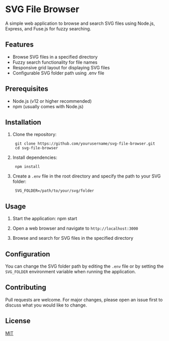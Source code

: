 # SVG File Browser

A simple web application to browse and search SVG files using Node.js, Express, and Fuse.js for fuzzy searching.

## Features

- Browse SVG files in a specified directory
- Fuzzy search functionality for file names
- Responsive grid layout for displaying SVG files
- Configurable SVG folder path using .env file

## Prerequisites

- Node.js (v12 or higher recommended)
- npm (usually comes with Node.js)

## Installation

1. Clone the repository:

        git clone https://github.com/yourusername/svg-file-browser.git
        cd svg-file-browser

2. Install dependencies:

        npm install
3. Create a `.env` file in the root directory and specify the path to your SVG folder:

        SVG_FOLDER=/path/to/your/svg/folder

## Usage

1. Start the application:
    npm start

2. Open a web browser and navigate to `http://localhost:3000`

3. Browse and search for SVG files in the specified directory

## Configuration

You can change the SVG folder path by editing the `.env` file or by setting the `SVG_FOLDER` environment variable when running the application.

## Contributing

Pull requests are welcome. For major changes, please open an issue first to discuss what you would like to change.

## License

[MIT](https://choosealicense.com/licenses/mit/)